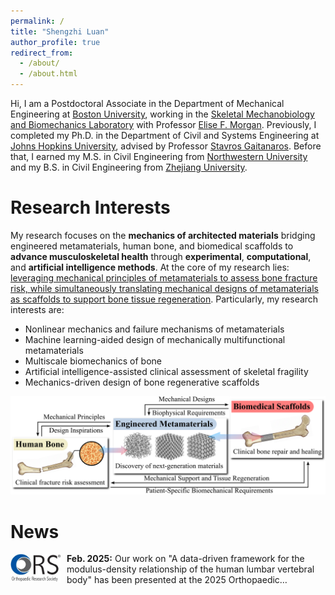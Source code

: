 ```yaml
---
permalink: /
title: "Shengzhi Luan"
author_profile: true
redirect_from: 
  - /about/
  - /about.html
---
```


Hi, I am a Postdoctoral Associate in the Department of Mechanical Engineering at [Boston University](https://www.bu.edu/), working in the [Skeletal Mechanobiology and Biomechanics Laboratory](https://morganresearchlab.org/) with Professor [Elise F. Morgan](https://www.bu.edu/eng/profile/elise-morgan-ph-d/). Previously, I completed my Ph.D. in the Department of Civil and Systems Engineering at [Johns Hopkins University](https://www.jhu.edu/), advised by Professor [Stavros Gaitanaros](https://orbit.dtu.dk/en/persons/stavros-gaitanaros/). Before that, I earned my M.S. in Civil Engineering from [Northwestern University](https://www.northwestern.edu/) and my B.S. in Civil Engineering from [Zhejiang University](https://www.zju.edu.cn/english/).

Research Interests
======
My research focuses on the **mechanics of architected materials** bridging engineered metamaterials, human bone, and biomedical scaffolds to **advance musculoskeletal health** through **experimental**, **computational**, and **artificial intelligence methods**. At the core of my research lies: <u>leveraging mechanical principles of metamaterials to assess bone fracture risk, while simultaneously translating mechanical designs of metamaterials as scaffolds to support bone tissue regeneration</u>. Particularly, my research interests are:
- Nonlinear mechanics and failure mechanisms of metamaterials
- Machine learning-aided design of mechanically multifunctional metamaterials
- Multiscale biomechanics of bone
- Artificial intelligence-assisted clinical assessment of skeletal fragility
- Mechanics-driven design of bone regenerative scaffolds

![Research Vision](../images/Research%20Vision.png "Research Vision")

News
======
<div style="display: flex; align-items: flex-start; margin-bottom: 15px;">
  <!-- Image on the left -->
  <img src="../images/News-ORS.jpg" width="80" style="margin-right: 10px;">

  <!-- Text on the right, limited to 3 lines -->
  <div style="width: 400px; line-height: 1.2; overflow: hidden; display: -webkit-box; -webkit-line-clamp: 3; -webkit-box-orient: vertical;">
    <strong>Feb. 2025:</strong> Our work on "A data-driven framework for the modulus-density relationship of the human lumbar vertebral body" has been presented at the 2025 Orthopaedic Research Society Annual Meeting in Phoenix, Arizona.
  </div>
</div>
